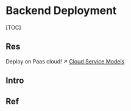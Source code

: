 # Backend Deployment

[TOC]



## Res
Deploy on Paas cloud!
↗ [Cloud Service Models](../../../../🌁%20Cloud%20Native/🌵%20Cloud%20Overview/Cloud%20Models/Cloud%20Service%20Models.md)



## Intro


## Ref

